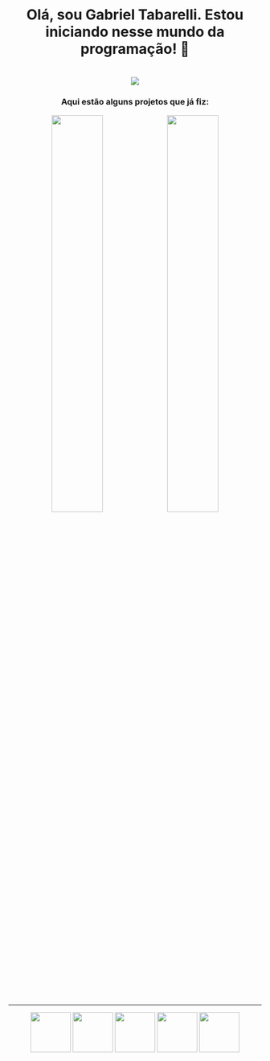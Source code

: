 <div align="center">
<h1>Olá, sou Gabriel Tabarelli. Estou iniciando nesse mundo da programação! 👋<h1>
  <img src="https://github-readme-stats.vercel.app/api?username=gabriel-tabarelli&theme=dracula&show_icons=true"/>

<h3>Aqui estão alguns projetos que já fiz:</h3>
  <img width="45%" src="https://github-readme-stats.vercel.app/api/pin/?username=gabriel-tabarelli&repo=gerador-de-cores&theme=dracula"/>
  <img width="45%" src="https://github-readme-stats.vercel.app/api/pin/?username=gabriel-tabarelli&repo=TestesUnitarios-JUnit5&theme=dracula"/>
  
---

<img src="https://cdn.jsdelivr.net/gh/devicons/devicon/icons/java/java-original.svg" width="80px" />
<img src="https://cdn.jsdelivr.net/gh/devicons/devicon/icons/mysql/mysql-original-wordmark.svg" width="80px" />
<img src="https://cdn.jsdelivr.net/gh/devicons/devicon/icons/react/react-original.svg" width="80px" />
<img src="https://cdn.jsdelivr.net/gh/devicons/devicon/icons/javascript/javascript-original.svg" width="80px" />
<img src="https://cdn.jsdelivr.net/gh/devicons/devicon/icons/spring/spring-original-wordmark.svg" width="80px" />
</div>
